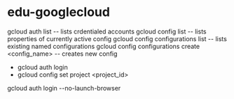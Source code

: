 # edu-googlecloud

gcloud auth list -- lists crdentialed accounts
gcloud config list -- lists properties of currently active config
gcloud config configurations list -- lists existing named configurations
gcloud config configurations create <config_name> -- creates new config
  + gcloud auth login
  + gcloud config set project <project_id>

gcloud auth login --no-launch-browser